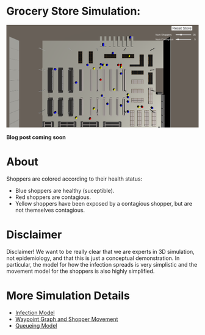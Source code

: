 # Grocery Store Simulation:
![Grocery Simulation](docs/images/Grocery.png "Grocery Simulation")

**Blog post coming soon**

# About

Shoppers are colored according to their health status:
* Blue shoppers are healthy (suceptible).
* Red shoppers are contagious.
* Yellow shoppers have been exposed by a contagious shopper, but are not themselves contagious.

# Disclaimer
Disclaimer! We want to be really clear that we are experts in 3D simulation, not epidemiology, and that this is just a 
conceptual demonstration. In particular, the model for how the infection spreads is very simplistic and the movement 
model for the shoppers is also highly simplified.

# More Simulation Details 
* [Infection Model](docs/InfectionModel.md)
* [Waypoint Graph and Shopper Movement](docs/WaypointGraphAndMovement.md)
* [Queueing Model](docs/QueueingModel.md)
